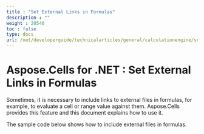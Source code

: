```yaml
---
title : "Set External Links in Formulas" 
description : "" 
weight : 20540 
toc : false
type: docs
url: /net/developerguide/technicalarticles/general/calculationengine/set+external+links+in+formulas/
---
```


# Aspose.Cells for .NET : Set External Links in Formulas


Sometimes, it is necessary to include links to external files in formulas, for example, to evaluate a cell or range value against them. Aspose.Cells provides this feature and this document explains how to use it.

The sample code below shows how to include external files in formulas.

